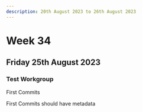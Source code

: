 ```yaml
---
description: 20th August 2023 to 26th August 2023
---
```


# Week 34

## Friday 25th August 2023

### Test Workgroup

First Commits

First Commits should have metadata